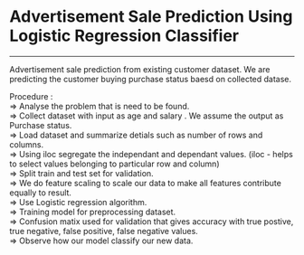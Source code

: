 # Advertisement Sale Prediction Using Logistic Regression Classifier 
______________________________________________________________________
         
  Advertisement sale prediction from existing customer dataset. We are predicting the customer buying purchase status baesd on collected datase.                   
  
  Procedure :                                                                                                                    
        => Analyse the problem that is need to be found.                                                                         
        => Collect dataset with input as age and salary . We assume the output as Purchase status.                                                    
        => Load dataset and summarize detials such as number of rows and columns.                                                                    
        => Using iloc segregate the independant and dependant values. (iloc - helps to select values belonging to particular row and column)         
        => Split train and test set for validation.                                                                                               
        => We do feature scaling to scale our data to make all features contribute equally to result.                                          
        => Use Logistic regression algorithm.                                                                                          
        => Training model for preprocessing dataset.                                                                            
        => Confusion matix used for validation that gives accuracy with true postive, true negative, false positive, false negative values.                
        => Observe how our model classify our new data.                                                                                             
         
        


